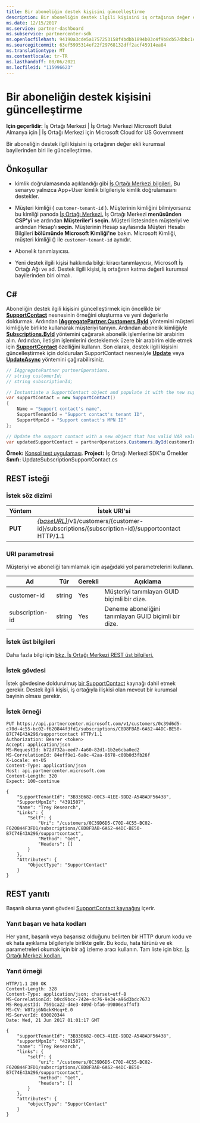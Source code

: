 ```yaml
---
title: Bir aboneliğin destek kişisini güncelleştirme
description: Bir aboneliğin destek ilgili kişisini iş ortağının değer ekli kurumsal bayilerinden biri ile güncelleştirme.
ms.date: 12/15/2017
ms.service: partner-dashboard
ms.subservice: partnercenter-sdk
ms.openlocfilehash: 94190a3cde5a1757253158f4bdbb1894b03c4f9b8cb57dbbc1ef7c7e39dceee4
ms.sourcegitcommit: 63ef5995314ef22f29768132dff2acf45914ea84
ms.translationtype: MT
ms.contentlocale: tr-TR
ms.lasthandoff: 08/06/2021
ms.locfileid: "115996623"
---
```

# <a name="update-a-subscriptions-support-contact"></a>Bir aboneliğin destek kişisini güncelleştirme

**Için geçerlidir:** İş Ortağı Merkezi | İş Ortağı Merkezi Microsoft Bulut Almanya için | İş Ortağı Merkezi için Microsoft Cloud for US Government

Bir aboneliğin destek ilgili kişisini iş ortağının değer ekli kurumsal bayilerinden biri ile güncelleştirme.

## <a name="prerequisites"></a>Önkoşullar

- kimlik doğrulamasında açıklandığı gibi [İş Ortağı Merkezi bilgileri.](partner-center-authentication.md) Bu senaryo yalnızca App+User kimlik bilgileriyle kimlik doğrulamasını destekler.

- Müşteri kimliği ( `customer-tenant-id` ). Müşterinin kimliğini bilmiyorsanız bu kimliği panoda [İş Ortağı Merkezi.](https://partner.microsoft.com/dashboard) İş Ortağı Merkezi **menüsünden CSP'yi** ve ardından **Müşteriler'i seçin.** Müşteri listesinden müşteriyi ve ardından Hesap'ı **seçin.** Müşterinin Hesap sayfasında Müşteri Hesabı Bilgileri **bölümünde Microsoft** **Kimliği'ne** bakın. Microsoft Kimliği, müşteri kimliği () ile `customer-tenant-id` aynıdır.

- Abonelik tanımlayıcısı.

- Yeni destek ilgili kişisi hakkında bilgi: kiracı tanımlayıcısı, Microsoft İş Ortağı Ağı ve ad. Destek ilgili kişisi, iş ortağının katma değerli kurumsal bayilerinden biri olmalı.

## <a name="c"></a>C\#

Aboneliğin destek ilgili kişisini güncelleştirmek için öncelikle bir [**SupportContact**](/dotnet/api/microsoft.store.partnercenter.models.subscriptions.supportcontact) nesnesinin örneğini oluşturma ve yeni değerlerle doldurmak. Ardından [**IAggregatePartner.Customers.ById**](/dotnet/api/microsoft.store.partnercenter.customers.icustomercollection.byid) yöntemini müşteri kimliğiyle birlikte kullanarak müşteriyi tanıyın. Ardından abonelik kimliğiyle [**Subscriptions.ById**](/dotnet/api/microsoft.store.partnercenter.customerusers.icustomerusercollection.byid) yöntemini çağırarak abonelik işlemlerine bir arabirim alın. Ardından, iletişim işlemlerini desteklemek üzere bir arabirim elde etmek için [**SupportContact**](/dotnet/api/microsoft.store.partnercenter.subscriptions.isubscription.supportcontact) özelliğini kullanın. Son olarak, destek ilgili kişisini güncelleştirmek için doldurulan SupportContact nesnesiyle [**Update**](/dotnet/api/microsoft.store.partnercenter.subscriptions.isubscriptionsupportcontact.update) veya [**UpdateAsync**](/dotnet/api/microsoft.store.partnercenter.subscriptions.isubscriptionsupportcontact.updateasync) yöntemini çağırabilirsiniz.

``` csharp
// IAggregatePartner partnerOperations.
// string customerId;
// string subscriptionId;

// Instantiate a SupportContact object and populate it with the new support contact information.
var supportContact = new SupportContact()
{
    Name = "Support contact's name",
    SupportTenantId = "Support contact's tenant ID",
    SupportMpnId = "Support contact's MPN ID"
};

// Update the support contact with a new object that has valid VAR values.
var updatedSupportContact = partnerOperations.Customers.ById(customerId).Subscriptions.ById(subscriptionID).SupportContact.Update(supportContact);
```

**Örnek:** [Konsol test uygulaması](console-test-app.md). **Project:** İş Ortağı Merkezi SDK'sı Örnekler **Sınıfı:** UpdateSubscriptionSupportContact.cs

## <a name="rest-request"></a>REST isteği

### <a name="request-syntax"></a>İstek söz dizimi

| Yöntem  | İstek URI'si                                                                                                                    |
|---------|--------------------------------------------------------------------------------------------------------------------------------|
| **PUT** | [*{baseURL}*](partner-center-rest-urls.md)/v1/customers/{customer-id}/subscriptions/{subscription-id}/supportcontact HTTP/1.1 |

### <a name="uri-parameter"></a>URI parametresi

Müşteriyi ve aboneliği tanımlamak için aşağıdaki yol parametrelerini kullanın.

| Ad            | Tür   | Gerekli | Açıklama                                                     |
|-----------------|--------|----------|-----------------------------------------------------------------|
| customer-id     | string | Yes      | Müşteriyi tanımlayan GUID biçimli bir dize.           |
| subscription-id | string | Yes      | Deneme aboneliğini tanımlayan GUID biçimli bir dize. |

### <a name="request-headers"></a>İstek üst bilgileri

Daha fazla bilgi için [bkz. İş Ortağı Merkezi REST üst bilgileri.](headers.md)

### <a name="request-body"></a>İstek gövdesi

İstek gövdesine doldurulmuş [bir SupportContact](subscription-resources.md#supportcontact) kaynağı dahil etmek gerekir. Destek ilgili kişisi, iş ortağıyla ilişkisi olan mevcut bir kurumsal bayinin olması gerekir.

### <a name="request-example"></a>İstek örneği

```http
PUT https://api.partnercenter.microsoft.com/v1/customers/0c39d6d5-c70d-4c55-bc02-f620844f3fd1/subscriptions/C8D8FBAB-6A62-44DC-BE50-B7C74E43A296/supportcontact HTTP/1.1
Authorization: Bearer <token>
Accept: application/json
MS-RequestId: b72d732a-eed7-4a60-82d1-1b2e6cba0ed2
MS-CorrelationId: 84eff9e1-6a8c-42aa-8678-c00b0d3fb26f
X-Locale: en-US
Content-Type: application/json
Host: api.partnercenter.microsoft.com
Content-Length: 320
Expect: 100-continue

{
    "SupportTenantId": "3B33E682-00C3-41EE-9DD2-A548ADF56438",
    "SupportMpnId": "4391507",
    "Name": "Trey Research",
    "Links": {
        "Self": {
            "Uri": "/customers/0C39D6D5-C70D-4C55-BC02-F620844F3FD1/subscriptions/C8D8FBAB-6A62-44DC-BE50-B7C74E43A296/supportcontact",
            "Method": "Get",
            "Headers": []
        }
    },
    "Attributes": {
        "ObjectType": "SupportContact"
    }
}
```

## <a name="rest-response"></a>REST yanıtı

Başarılı olursa yanıt gövdesi [SupportContact kaynağını](subscription-resources.md#supportcontact) içerir.

### <a name="response-success-and-error-codes"></a>Yanıt başarı ve hata kodları

Her yanıt, başarılı veya başarısız olduğunu belirten bir HTTP durum kodu ve ek hata ayıklama bilgileriyle birlikte gelir. Bu kodu, hata türünü ve ek parametreleri okumak için bir ağ izleme aracı kullanın. Tam liste için bkz. [İş Ortağı Merkezi kodları.](error-codes.md)

### <a name="response-example"></a>Yanıt örneği

```http
HTTP/1.1 200 OK
Content-Length: 328
Content-Type: application/json; charset=utf-8
MS-CorrelationId: b0cd9bcc-742e-4c76-9e34-a96d3bdc7673
MS-RequestId: 7591ca22-d4e3-409d-bfa6-09806eaff4f3
MS-CV: W8Tzj6NGckKHcq+E.0
MS-ServerId: 030020344
Date: Wed, 21 Jun 2017 01:01:17 GMT

{
    "supportTenantId": "3B33E682-00C3-41EE-9DD2-A548ADF56438",
    "supportMpnId": "4391507",
    "name": "Trey Research",
    "links": {
        "self": {
            "uri": "/customers/0C39D6D5-C70D-4C55-BC02-F620844F3FD1/subscriptions/C8D8FBAB-6A62-44DC-BE50-B7C74E43A296/supportcontact",
            "method": "Get",
            "headers": []
        }
    },
    "attributes": {
        "objectType": "SupportContact"
    }
}
```
